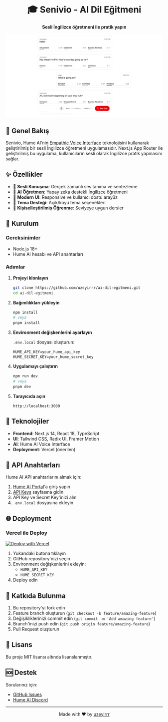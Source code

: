 <div align="center">
  <h1>🎓 Senivio - AI Dil Eğitmeni</h1>
  <p><strong>Sesli İngilizce öğretmeni ile pratik yapın</strong></p>
</div>

![preview.png](preview.png)

## 📖 Genel Bakış

Senivio, Hume AI'nin [Empathic Voice Interface](https://hume.docs.buildwithfern.com/docs/empathic-voice-interface-evi/overview) teknolojisini kullanarak geliştirilmiş bir sesli İngilizce öğretmeni uygulamasıdır. Next.js App Router ile geliştirilmiş bu uygulama, kullanıcıların sesli olarak İngilizce pratik yapmasını sağlar.

## ✨ Özellikler

- 🎤 **Sesli Konuşma**: Gerçek zamanlı ses tanıma ve sentezleme
- 🧠 **AI Öğretmen**: Yapay zeka destekli İngilizce öğretmeni
- 📱 **Modern UI**: Responsive ve kullanıcı dostu arayüz
- 🌙 **Tema Desteği**: Açık/koyu tema seçenekleri
- 🎯 **Kişiselleştirilmiş Öğrenme**: Seviyeye uygun dersler

## 🚀 Kurulum

### Gereksinimler

- Node.js 18+ 
- Hume AI hesabı ve API anahtarları

### Adımlar

1. **Projeyi klonlayın**
   ```bash
   git clone https://github.com/uzeyirrr/ai-dil-egitmeni.git
   cd ai-dil-egitmeni
   ```

2. **Bağımlılıkları yükleyin**
   ```bash
   npm install
   # veya
   pnpm install
   ```

3. **Environment değişkenlerini ayarlayın**
   
   `.env.local` dosyası oluşturun:
   ```env
   HUME_API_KEY=your_hume_api_key
   HUME_SECRET_KEY=your_hume_secret_key
   ```

4. **Uygulamayı çalıştırın**
   ```bash
   npm run dev
   # veya
   pnpm dev
   ```

5. **Tarayıcıda açın**
   ```
   http://localhost:3000
   ```

## 🔧 Teknolojiler

- **Frontend**: Next.js 14, React 18, TypeScript
- **UI**: Tailwind CSS, Radix UI, Framer Motion
- **AI**: Hume AI Voice Interface
- **Deployment**: Vercel (önerilen)

## 📝 API Anahtarları

Hume AI API anahtarlarını almak için:

1. [Hume AI Portal](https://beta.hume.ai/)'a giriş yapın
2. [API Keys](https://beta.hume.ai/settings/keys) sayfasına gidin
3. API Key ve Secret Key'inizi alın
4. `.env.local` dosyasına ekleyin

## 🌐 Deployment

### Vercel ile Deploy

[![Deploy with Vercel](https://vercel.com/button)](https://vercel.com/new/clone?repository-url=https%3A%2F%2Fgithub.com%2Fuzeyirrr%2Fai-dil-egitmeni&env=HUME_API_KEY,HUME_SECRET_KEY)

1. Yukarıdaki butona tıklayın
2. GitHub repository'nizi seçin
3. Environment değişkenlerini ekleyin:
   - `HUME_API_KEY`
   - `HUME_SECRET_KEY`
4. Deploy edin

## 🤝 Katkıda Bulunma

1. Bu repository'yi fork edin
2. Feature branch oluşturun (`git checkout -b feature/amazing-feature`)
3. Değişikliklerinizi commit edin (`git commit -m 'Add amazing feature'`)
4. Branch'inizi push edin (`git push origin feature/amazing-feature`)
5. Pull Request oluşturun

## 📄 Lisans

Bu proje MIT lisansı altında lisanslanmıştır.

## 🆘 Destek

Sorularınız için:
- [GitHub Issues](https://github.com/uzeyirrr/ai-dil-egitmeni/issues)
- [Hume AI Discord](https://link.hume.ai/discord)

---

<div align="center">
  <p>Made with ❤️ by <a href="https://github.com/uzeyirrr">uzeyirrr</a></p>
</div>
